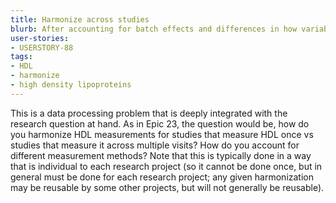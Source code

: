 ```yaml
---
title: Harmonize across studies
blurb: After accounting for batch effects and differences in how variables were measured, combine all studies
user-stories:
- USERSTORY-88
tags:
- HDL
- harmonize
- high density lipoproteins
---
```

This is a data processing problem that is deeply integrated with the research question at hand.  As in Epic 23, the question would be, how do you harmonize HDL measurements for studies that measure HDL once vs studies that measure it across multiple visits?  How do you account for different measurement methods? Note that this is typically done in a way that is individual to each research project (so it cannot be done once, but in general must be done for each research project; any given harmonization may be reusable by some other projects, but will not generally be reusable).
